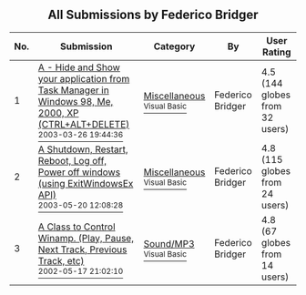 ﻿<div align="center">

## All Submissions by Federico Bridger

</div>

No.  | Submission | Category | By   | User Rating
---- | ---------- | -------- | ---- | -----------
1 | [A \- Hide and Show your application from Task Manager in Windows 98, Me, 2000, XP \(CTRL\+ALT\+DELETE\)<br /><sup>2003-03-26 19:44:36</sup>](https://github.com/Planet-Source-Code/federico-bridger-a-hide-and-show-your-application-from-task-manager-in-windows-98-me-2000-__1-44293) | [Miscellaneous<br /><sup>Visual Basic</sup>](../ByCategory/miscellaneous__1-1.md) | Federico Bridger | 4.5 (144 globes from 32 users)
2 | [A Shutdown, Restart, Reboot, Log off, Power off windows \(using ExitWindowsEx API\)<br /><sup>2003-05-20 12:08:28</sup>](https://github.com/Planet-Source-Code/federico-bridger-a-shutdown-restart-reboot-log-off-power-off-windows-using-exitwindowsex-a__1-45593) | [Miscellaneous<br /><sup>Visual Basic</sup>](../ByCategory/miscellaneous__1-1.md) | Federico Bridger | 4.8 (115 globes from 24 users)
3 | [A Class to Control Winamp\.  \(Play, Pause, Next Track, Previous Track, etc\)<br /><sup>2002-05-17 21:02:10</sup>](https://github.com/Planet-Source-Code/federico-bridger-a-class-to-control-winamp-play-pause-next-track-previous-track-etc__1-34820) | [Sound/MP3<br /><sup>Visual Basic</sup>](../ByCategory/sound-mp3__1-45.md) | Federico Bridger | 4.8 (67 globes from 14 users)
